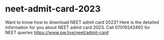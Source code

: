 # neet-admit-card-2023
Want to know how to download NEET admit card 2023? Here is the detailed information for you about NEET admit card 2023. Call 07019243492 for NEET queries
https://www.pw.live/neet/admit-card
